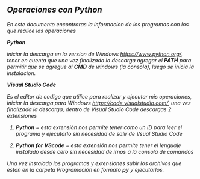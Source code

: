 <h2><em>Operaciones con Python</em></h2>

<p><em>En este documento encontraras la informacion de los programas con los que realice las operaciones</p>
 
 <strong><em>Python</em></strong><br>
 
  iniciar la descarga en la version de Windows https://www.python.org/, tener en cuenta que una vez finalizada la descarga agregar el <strong>PATH</strong> para permitir que se agregue al <strong>CMD</strong> de windows (<em>la consola</em>), luego se inicia la instalacion.<br>
 
 <strong><em>Visual Studio Code</em></strong><br>
 
 Es el editor de codigo que utilice para realizar y ejecutar mis operaciones, iniciar la descarga para Windows https://code.visualstudio.com/, una vez finalizada la descarga, dentro de *Visual Studio Code* descargas 2 extensiones <br>
 
 1) <strong><em>Python</em></strong> =
 esta extensión nos permite tener como un ID para leer el programa y ejecutarlo sin necesidad de salir de Vsual Studio Code
 
 2) <strong><em>Python for VScode</em></strong> =
 esta extensión nos permite tener el lenguaje instalado desde cero sin necesidad de irnos a la consola de comandos
 
 Una vez instalado los programas y extensiones subir los archivos que estan en la carpeta Programación en formato <strong>py</strong> y ejecutarlos.
 
 
 


 

